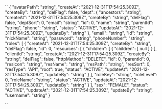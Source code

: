 ``
{
"avatarPath": "string",
"createAt": "2021-12-31T17:54:25.309Z",
"createBy": "string",
"delFlag": false,
"dept": {
"ancestors": "string",
"createAt": "2021-12-31T17:54:25.309Z",
"createBy": "string",
"delFlag": false,
"deptSort": 0,
"email": "string",
"id": 0,
"name": "string",
"parentId": "string",
"phone": "string",
"status": "ACTIVE",
"updateAt": "2021-12-31T17:54:25.309Z",
"updateBy": "string"
},
"email": "string",
"id": "string",
"nickName": "string",
"password": "string",
"phoneNumber": "string",
"roles": [
{
"createAt": "2021-12-31T17:54:25.309Z",
"createBy": "string",
"delFlag": false,
"id": 0,
"resources": [
{
"children": [
{
"children": [
null
]
}
],
"clientId": "string",
"createAt": "2021-12-31T17:54:25.309Z",
"createBy": "string",
"delFlag": false,
"httpMethod": "DELETE",
"id": 0,
"parentId": 0,
"resIcon": "string",
"resName": "string",
"resPath": "string",
"resSort": 0,
"resType": "API",
"root": true,
"status": "ACTIVE",
"updateAt": "2021-12-31T17:54:25.309Z",
"updateBy": "string"
}
],
"roleKey": "string",
"roleLevel": 0,
"roleName": "string",
"status": "ACTIVE",
"updateAt": "2021-12-31T17:54:25.309Z",
"updateBy": "string"
}
],
"sex": "FEMALE",
"status": "ACTIVE",
"updateAt": "2021-12-31T17:54:25.309Z",
"updateBy": "string",
"username": "string"
}

``
